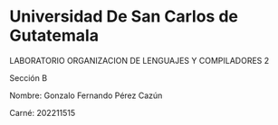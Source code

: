 # Universidad De San Carlos de Gutatemala

LABORATORIO ORGANIZACION DE LENGUAJES Y COMPILADORES 2

Sección B

Nombre: Gonzalo Fernando Pérez Cazún

Carné: 202211515
